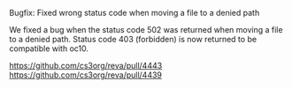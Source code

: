 Bugfix: Fixed wrong status code when moving a file to a denied path

We fixed a bug when the status code 502 was returned when moving a file to a denied path. Status code 403 (forbidden) is now returned to be compatible with oc10.

https://github.com/cs3org/reva/pull/4443
https://github.com/cs3org/reva/pull/4439
